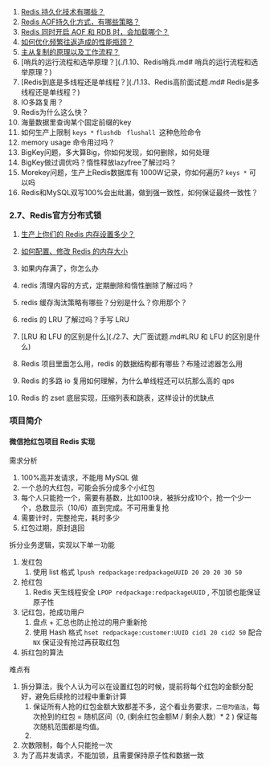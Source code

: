 
1. [Redis 持久化技术有哪些？](./1.5、数据持久化.md)
2. [Redis AOF持久化方式，有哪些策略？](./1.5、数据持久化.md#AOF)
3. [Redis 同时开启 AOF 和 RDB 时，会加载哪个？](/1.5、数据持久化.md#RDB和AOF共存)
4. [如何优化频繁往返造成的性能瓶颈？](./1.7、管道.md)
5. [主从复制的原理以及工作流程？](./1.9、Redis复制.md#主从复制的原理以及工作流程？)
6. [哨兵的运行流程和选举原理？](./1.10、Redis哨兵.md# 哨兵的运行流程和选举原理？)
7. [Redis到底是多线程还是单线程？](./1.13、Redis高阶面试题.md# Redis是多线程还是单线程？)
8. IO多路复用？
9. Redis为什么这么快？
10. 海量数据里查询某个固定前缀的key
11. 如何生产上限制 `keys *` `flushdb ` `flushall `这种危险命令
12. memory usage 命令用过吗？
13. BigKey问题，多大算Big，你如何发现，如何删除，如何处理
14. BigKey做过调优吗？惰性释放lazyfree了解过吗？
15. Morekey问题，生产上Redis数据库有 1000W记录，你如何遍历? `keys *` 可以吗
16. Redis和MySQL双写100%会出纰漏，做到强一致性，如何保证最终一致性？



### 2.7、Redis官方分布式锁

1. [生产上你们的 Redis 内存设置多少？](./2.7、大厂面试题.md#Redis默认多少内存可用)
2. [如何配置、修改 Redis 的内存大小](./2.7、大厂面试题.md#Redis默认多少内存可用)
3. 如果内存满了，你怎么办
4. redis 清理内容的方式，定期删除和惰性删除了解过吗？
5. redis 缓存淘汰策略有哪些？分别是什么？你用那个？
6. redis 的 LRU 了解过吗？手写 LRU
7. [LRU 和 LFU 的区别是什么](./2.7、大厂面试题.md#LRU 和 LFU 的区别是什么)



1. Redis 项目里面怎么用，redis 的数据结构都有哪些？布隆过滤器怎么用
2. Redis 的多路 io 复用如何理解，为什么单线程还可以抗那么高的 qps
3. Redis 的 zset 底层实现，压缩列表和跳表，这样设计的优缺点







### 项目简介

#### 微信抢红包项目 Redis 实现

需求分析

1. 100%高并发请求，不能用 MySQL 做
2. 一个总的大红包，可能会拆分成多个小红包
3. 每个人只能抢一个，需要有基数，比如100块，被拆分成10个，抢一个少一个，总数显示（10/6）直到完成。不可用重复抢
4. 需要计时，完整抢完，耗时多少
5. 红包过期，原封退回



拆分业务逻辑，实现以下单一功能

1. 发红包
   1. 使用 list 格式 `lpush redpackage:redpackageUUID 20 20 20 30 50`
2. 抢红包
   1.  Redis 天生线程安全 `LPOP redpackage:redpackageUUID` , 不加锁也能保证原子性
3. 记红包，抢成功用户
   1. 盘点 + 汇总也防止抢过的用户重新抢
   2. 使用 Hash 格式 `hset redpackage:customer:UUID cid1 20 cid2 50`  配合 `NX` 保证没有抢过再获取红包
4. 拆红包的算法



难点有

1. 拆分算法，我个人认为可以在设置红包的时候，提前将每个红包的金额分配好，避免后续抢的过程中重新计算
   1. 保证所有人抢的红包金额大致都差不多，这个看业务要求，`二倍均值法`，每次抢到的红包 = 随机区间（0, (剩余红包金额M / 剩余人数）* 2 ) 保证每次随机范围都是均值。
   2. 
2. 次数限制，每个人只能抢一次
3. 为了高并发请求，不能加锁，且需要保持原子性和数据一致



